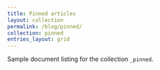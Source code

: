 ```yaml
---
title: Pinned articles
layout: collection
permalink: /blog/pinned/
collection: pinned
entries_layout: grid
---
```


Sample document listing for the collection `_pinned`.
